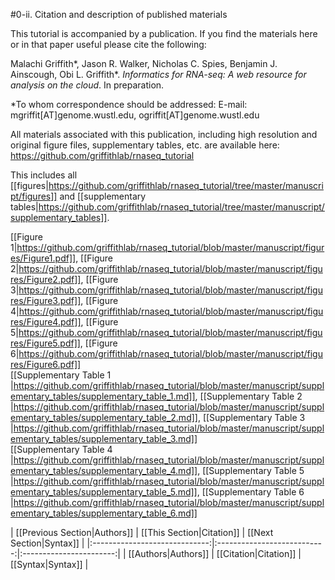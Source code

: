 #0-ii. Citation and description of published materials

This tutorial is accompanied by a publication.  If you find the materials here or in that paper useful please cite the following:

Malachi Griffith\*, Jason R. Walker, Nicholas C. Spies, Benjamin J. Ainscough, Obi L. Griffith\*. *Informatics for RNA-seq: A web resource for analysis on the cloud*. In preparation.

\*To whom correspondence should be addressed: 
E-mail: mgriffit[AT]genome.wustl.edu, ogriffit[AT]genome.wustl.edu

All materials associated with this publication, including high resolution and original figure files, supplementary tables, etc. are available here: https://github.com/griffithlab/rnaseq_tutorial

This includes all [[figures|https://github.com/griffithlab/rnaseq_tutorial/tree/master/manuscript/figures]] and [[supplementary tables|https://github.com/griffithlab/rnaseq_tutorial/tree/master/manuscript/supplementary_tables]].

[[Figure 1|https://github.com/griffithlab/rnaseq_tutorial/blob/master/manuscript/figures/Figure1.pdf]], 
[[Figure 2|https://github.com/griffithlab/rnaseq_tutorial/blob/master/manuscript/figures/Figure2.pdf]], 
[[Figure 3|https://github.com/griffithlab/rnaseq_tutorial/blob/master/manuscript/figures/Figure3.pdf]], 
[[Figure 4|https://github.com/griffithlab/rnaseq_tutorial/blob/master/manuscript/figures/Figure4.pdf]], 
[[Figure 5|https://github.com/griffithlab/rnaseq_tutorial/blob/master/manuscript/figures/Figure5.pdf]], 
[[Figure 6|https://github.com/griffithlab/rnaseq_tutorial/blob/master/manuscript/figures/Figure6.pdf]]<br>
[[Supplementary Table 1 |https://github.com/griffithlab/rnaseq_tutorial/blob/master/manuscript/supplementary_tables/supplementary_table_1.md]], 
[[Supplementary Table 2 |https://github.com/griffithlab/rnaseq_tutorial/blob/master/manuscript/supplementary_tables/supplementary_table_2.md]], 
[[Supplementary Table 3 |https://github.com/griffithlab/rnaseq_tutorial/blob/master/manuscript/supplementary_tables/supplementary_table_3.md]]<br>
[[Supplementary Table 4 |https://github.com/griffithlab/rnaseq_tutorial/blob/master/manuscript/supplementary_tables/supplementary_table_4.md]], 
[[Supplementary Table 5 |https://github.com/griffithlab/rnaseq_tutorial/blob/master/manuscript/supplementary_tables/supplementary_table_5.md]], 
[[Supplementary Table 6 |https://github.com/griffithlab/rnaseq_tutorial/blob/master/manuscript/supplementary_tables/supplementary_table_6.md]]<br>

| [[Previous Section|Authors]]  | [[This Section|Citation]]   | [[Next Section|Syntax]] |
|:-----------------------------:|:---------------------------:|:-----------------------:|
| [[Authors|Authors]]           | [[Citation|Citation]]       | [[Syntax|Syntax]]       |
